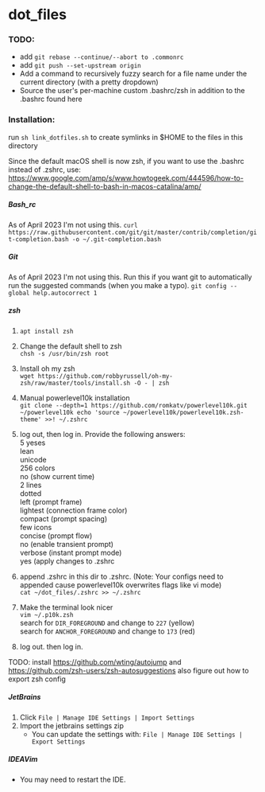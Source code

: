 # dot_files

### TODO:
- add `git rebase --continue/--abort to .commonrc`
- add `git push --set-upstream origin`
- Add a command to recursively fuzzy search for a file name under the current directory (with a pretty dropdown)
- Source the user's per-machine custom .bashrc/zsh in addition to the .bashrc found here

### Installation:

run `sh link_dotfiles.sh` to create symlinks in $HOME to the files in this directory

Since the default macOS shell is now zsh, if you want to use the .bashrc instead of .zshrc, use: https://www.google.com/amp/s/www.howtogeek.com/444596/how-to-change-the-default-shell-to-bash-in-macos-catalina/amp/

##### Bash_rc

As of April 2023 I'm not using this.
`curl https://raw.githubusercontent.com/git/git/master/contrib/completion/git-completion.bash -o ~/.git-completion.bash`

##### Git

As of April 2023 I'm not using this.
Run this if you want git to automatically run the suggested commands (when you make a typo).
`git config --global help.autocorrect 1`

##### zsh

1. `apt install zsh`
2. Change the default shell to zsh<br>
   `chsh -s /usr/bin/zsh root`
3. Install oh my zsh<br>
   `wget https://github.com/robbyrussell/oh-my-zsh/raw/master/tools/install.sh -O - | zsh`
4. Manual powerlevel10k installation<br>
   `git clone --depth=1 https://github.com/romkatv/powerlevel10k.git ~/powerlevel10k echo 'source ~/powerlevel10k/powerlevel10k.zsh-theme' >>! ~/.zshrc`
5. log out, then log in. Provide the following answers:<br>
   5 yeses<br>
   lean<br>
   unicode<br>
   256 colors<br>
   no (show current time)<br>
   2 lines<br>
   dotted<br>
   left (prompt frame)<br>
   lightest (connection frame color)<br>
   compact (prompt spacing)<br>
   few icons<br>
   concise (prompt flow)<br>
   no (enable transient prompt)<br>
   verbose (instant prompt mode)<br>
   yes (apply changes to .zshrc<br>
6. append .zshrc in this dir to .zshrc. (Note: Your configs need to appended cause powerlevel10k overwrites flags like vi mode)<br>
   `cat ~/dot_files/.zshrc >> ~/.zshrc`
7. Make the terminal look nicer<br>
   `vim ~/.p10k.zsh`<br>
   search for `DIR_FOREGROUND` and change to `227` (yellow)<br>
   search for `ANCHOR_FOREGROUND` and change to `173` (red)<br>

8. log out. then log in.

TODO: install https://github.com/wting/autojump and https://github.com/zsh-users/zsh-autosuggestions
also figure out how to export zsh config

##### JetBrains

1. Click `File | Manage IDE Settings | Import Settings`
2. Import the jetbrains settings zip
   - You can update the settings with: `File | Manage IDE Settings | Export Settings`

##### IDEAVim
  - You may need to restart the IDE.
